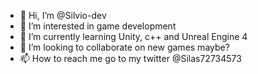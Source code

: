 - 👋 Hi, I’m @Silvio-dev
- 👀 I’m interested in game development
- 🌱 I’m currently learning Unity, c++ and Unreal Engine 4
- 💞️ I’m looking to collaborate on new games maybe?
- 📫 How to reach me go to my twitter @Silas72734573

<!---
Silvio-dev/Silvio-dev is a ✨ special ✨ repository because its `README.md` (this file) appears on your GitHub profile.
You can click the Preview link to take a look at your changes.
--->
